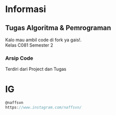 # Informasi
## Tugas Algoritma & Pemrograman 
Kalo mau ambil code di fork ya gais!.
<br>
Kelas C081 Semester 2
<br>
### Arsip Code
Terdiri dari Project dan Tugas

# IG
```javascript
@naffsvn
https://www.instagram.com/naffsvn/
```
